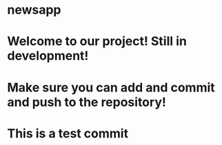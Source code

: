 # newsapp 
# Welcome to our project! Still in development!
# Make sure you can add and commit and push to the repository!
# This is a test commit